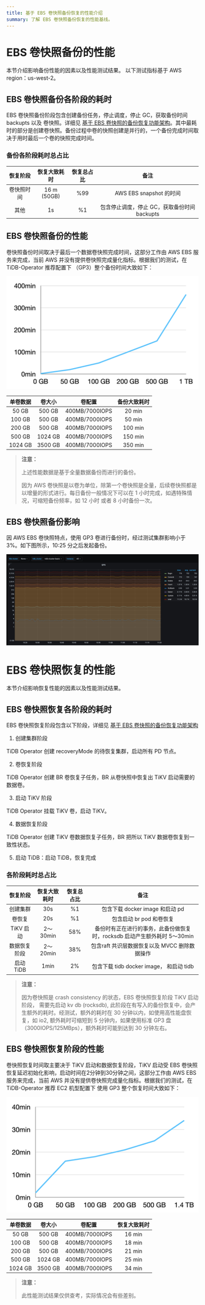 ```yaml
---
title: 基于 EBS 卷快照备份恢复的性能介绍
summary: 了解 EBS 卷快照备份恢复的性能基线。
---
```


# EBS 卷快照备份的性能

本节介绍影响备份性能的因素以及性能测试结果。
以下测试指标基于 AWS region：us-west-2。

## EBS 卷快照备份各阶段的耗时

EBS 卷快照备份阶段包含创建备份任务，停止调度，停止 GC，获取备份时间 backupts 以及 卷快照。详细见 [基于 EBS 卷快照的备份恢复功能架构](backup-restore-overview.md)。其中最耗时的部分是创建卷快照。备份过程中卷的快照创建是并行的，一个备份完成时间取决于用时最后一个卷的快照完成时间。

### 备份各阶段耗时总占比

| 恢复阶段     | 恢复大致耗时 | 恢复总占比 | 备注                                     |
| :--------: | :---------: | :------: | :-------------------------------------: |
| 卷快照时间   | 16 m (50GB) | %99      | AWS EBS snapshot 的时间                  |
| 其他        | 1s          | %1       | 包含停止调度，停止 GC，获取备份时间 backupts |

## EBS 卷快照备份的性能

卷快照备份时间取决于最后一个数据卷快照完成时间，这部分工作由 AWS EBS 服务来完成，当前 AWS 并没有提供卷快照完成量化指标。根据我们的测试，在 TiDB-Operator 推荐配置下 （GP3）整个备份时间大致如下：

![EBS Snapshot backup perf](/media/volume-snapshot-backup-perf.png)

| 单卷数据  | 卷大小   | 卷配置         | 备份大致耗时 |
| :------: | :-----: | :-----------: | :--------: |
| 50 GB    | 500 GB  | 400MB/7000IOPS | 20 min    |
| 100 GB   | 500 GB  | 400MB/7000IOPS | 50 min    |
| 200 GB   | 500 GB  | 400MB/7000IOPS | 100 min   |
| 500 GB   | 1024 GB | 400MB/7000IOPS | 150 min   |
| 1024 GB  | 3500 GB | 400MB/7000IOPS | 350 min   |

> **注意：**
>
> 上述性能数据是基于全量数据备份而进行的备份。
>
> 因为 AWS 卷快照是以卷为单位，除第一个卷快照是全量，后续卷快照都是以增量的形式进行。每日备份一般情况下可以在 1 小时完成，如遇特殊情况，可缩短备份频率，如 12 小时 或者 8 小时备份一次。
>

## EBS 卷快照备份影响

因 AWS EBS 卷快照特点，使用 GP3 卷进行备份时，经过测试集群影响小于 3%。如下图所示，10:25 分之后发起备份。

![EBS Snapshot backup impact](/media/volume-snapshot-backup-impact.jpg)

# EBS 卷快照恢复的性能

本节介绍影响恢复性能的因素以及性能测试结果。
## EBS 卷快照恢复各阶段的耗时

EBS 卷快照恢复阶段包含以下阶段，详细见 [基于 EBS 卷快照的备份恢复功能架构](backup-restore-overview.md)

1. 创建集群阶段

TiDB Operator 创建 recoveryMode 的待恢复集群，启动所有 PD 节点。

2. 卷恢复阶段

TiDB Operator 创建 BR 卷恢复子任务，BR 从卷快照中恢复出 TiKV 启动需要的数据卷。

3. 启动 TiKV 阶段

TiDB Operator 挂载 TiKV 卷，启动 TiKV。

4. 数据恢复阶段

TiDB Operator 创建 TiKV 卷数据恢复子任务，BR 把所以 TiKV 数据卷恢复到一致性状态。

5. 启动 TiDB：启动 TiDB，恢复完成

### 各阶段耗时总占比

| 恢复阶段     | 恢复大致耗时 | 恢复总占比 | 备注                                                            |
| :--------: | :---------: | :------: | :-------------------------------------------------------------: |
| 创建集群     | 30s         | %1       | 包含下载 docker image 和启动 pd                                   |
| 卷恢复      | 20s         | %1       | 包含启动 br pod 和卷恢复                                           |
| TiKV 启动   | 2～30min    | 58%      | 备份时有正在进行的事务，此备份做恢复时，rocksdb 启动产生额外耗时 5～30min |
| 数据恢复阶段 | 2～20min    | 38%       | 包含raft 共识层数据恢复以及 MVCC 删除数据操作                        |
| 启动 TiDB   | 1min        | 2%       | 包含下载 tidb docker image， 和启动 tidb                          |

> **注意：**
>
> 因为卷快照是 crash consistency 的状态，EBS 卷快照恢复阶段 TiKV 启动阶段， 需要先启动 kv db (rocksdb), 此阶段在有写入的备份恢复中，会产生额外的耗时。经测试，额外的耗时在 30 分钟以内，如使用高性能盘恢复，如 io2, 额外耗时可缩短到 5 分钟内，如果使用标准 GP3 盘 （3000IOPS/125MBps），额外耗时可能到达到 30 分钟左右。
>

## EBS 卷快照恢复阶段的性能

卷快照恢复时间取主要决于 TiKV 启动和数据恢复阶段，TiKV 启动受 EBS 卷快照恢复延迟初始化影响，启动时间在2分钟到30分钟之间，这部分工作由 AWS EBS 服务来完成，当前 AWS 并没有提供卷快照完成量化指标。根据我们的测试，在 TiDB-Operator 推荐 EC2 机型配置下 使用 GP3 整个恢复时间大致如下：

![EBS Snapshot restore perf](/media/volume-snapshot-restore-perf.png)

| 单卷数据  | 卷大小   | 卷配置         | 恢复大致耗时 |
| :------: | :-----: | :-----------: | :--------: |
| 50 GB    | 500 GB  | 400MB/7000IOPS | 16 min    |
| 100 GB   | 500 GB  | 400MB/7000IOPS | 18 min    |
| 200 GB   | 500 GB  | 400MB/7000IOPS | 21 min   |
| 500 GB   | 1024 GB | 400MB/7000IOPS | 25 min   |
| 1024 GB  | 3500 GB | 400MB/7000IOPS | 34 min   |

> **注意：**
>
> 此性能测试结果仅供查考，实际情况会有些差别。
>
